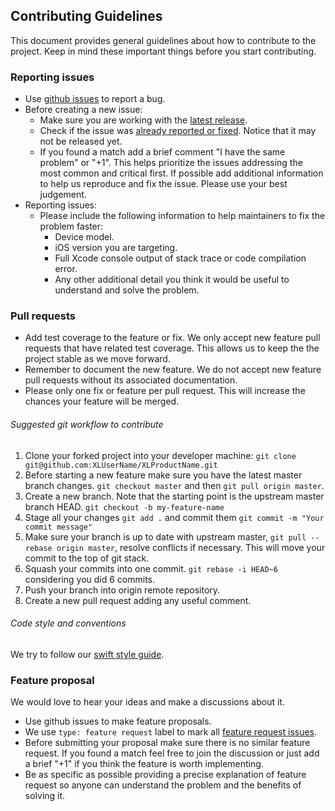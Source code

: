 Contributing Guidelines
--------------------------------------------------

This document provides general guidelines about how to contribute to the project. Keep in mind these important things before you start contributing.

### Reporting issues

* Use [github issues](https://github.com/XLUserName/XLProductName/issues) to report a bug.
* Before creating a new issue:
  * Make sure you are working with the [latest release](https://github.com/XLUserName/XLProductName/releases).
  * Check if the issue was [already reported or fixed](https://github.com/XLUserName/XLProductName/issues?utf8=%E2%9C%93&q=is%3Aissue). Notice that it may not be released yet.
  * If you found a match add a brief comment "I have the same problem" or "+1". This helps prioritize the issues addressing the most common and critical first. If possible add additional information to help us reproduce and fix the issue. Please use your best judgement.    
* Reporting issues:
  * Please include the following information to help maintainers to fix the problem faster:
    * Device model.
    * iOS version you are targeting.
    * Full Xcode console output of stack trace or code compilation error.
    * Any other additional detail you think it would be useful to understand and solve the problem.


### Pull requests

* Add test coverage to the feature or fix. We only accept new feature pull requests that have related test coverage. This allows us to keep the the project stable as we move forward.
* Remember to document the new feature. We do not accept new feature pull requests without its associated documentation.
* Please only one fix or feature per pull request. This will increase the chances your feature will be merged.


###### Suggested git workflow to contribute

1. Clone your forked project into your developer machine: `git clone git@github.com:XLUserName/XLProductName.git`
2. Before starting a new feature make sure you have the latest master branch changes. `git checkout master` and then `git pull origin master`.
3. Create a new branch. Note that the starting point is the upstream master branch HEAD. `git checkout -b my-feature-name`
4. Stage all your changes `git add .` and commit them `git commit -m "Your commit message"`
5. Make sure your branch is up to date with upstream master, `git pull --rebase origin master`, resolve conflicts if necessary. This will move your commit to the top of git stack.
6. Squash your commits into one commit. `git rebase -i HEAD~6` considering you did 6 commits.
7. Push your branch into origin remote repository.
8. Create a new pull request adding any useful comment.


###### Code style and conventions

We try to follow our [swift style guide](https://github.com/XLUserName/Swift-Style-Guide).


### Feature proposal

We would love to hear your ideas and make a discussions about it.

* Use github issues to make feature proposals.
* We use `type: feature request` label to mark all [feature request issues](https://github.com/XLUserName/XLProductName/labels/type%3A%20feature%20request).
* Before submitting your proposal make sure there is no similar feature request. If you found a match feel free to join the discussion or just add a brief "+1" if you think the feature is worth implementing.
* Be as specific as possible providing a precise explanation of feature request so anyone can understand the problem and the benefits of solving it.
